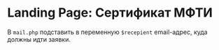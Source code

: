 # Landing Page: Сертификат МФТИ

В `mail.php` подставить в переменную `$recepient` email-адрес, куда должны идти заявки.

